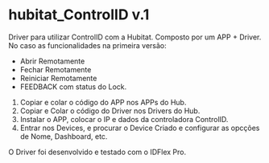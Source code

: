 # hubitat_ControlID v.1


Driver para utilizar ControlID com a Hubitat.
Composto por um APP + Driver. 
No caso as funcionalidades na primeira versão: 

- Abrir Remotamente
- Fechar Remotamente
- Reiniciar Remotamente
- FEEDBACK com status do Lock.

1. Copiar e colar o código do APP nos APPs do Hub.
2. Copiar e Colar o código do Driver nos Drivers do Hub.
3. Instalar o APP, colocar o IP e dados da controladora ControlID.
4. Entrar nos Devices, e procurar o Device Criado e configurar as opcções de Nome, Dashboard, etc.


O Driver foi desenvolvido e testado com o IDFlex Pro. 
